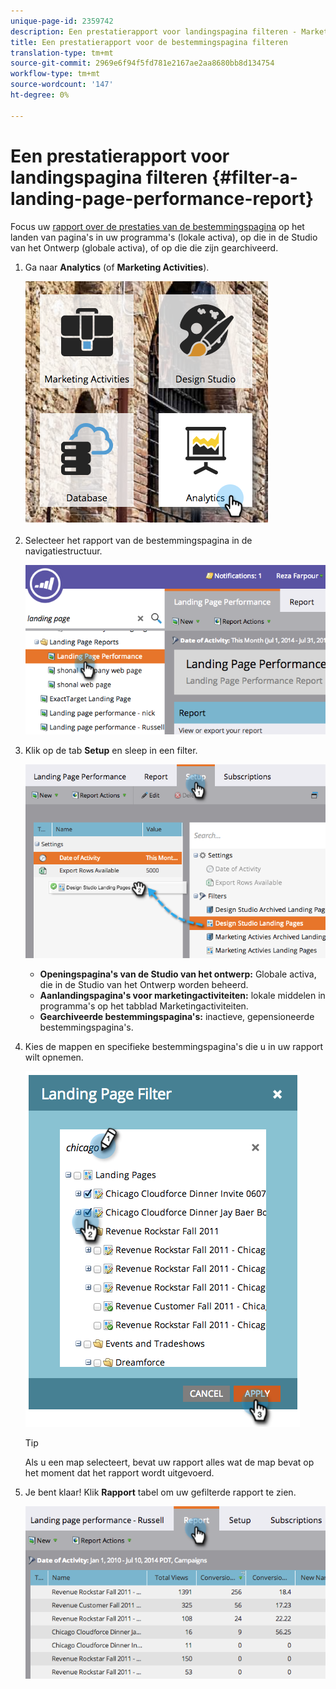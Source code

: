 ```yaml
---
unique-page-id: 2359742
description: Een prestatierapport voor landingspagina filteren - Marketo Docs - Productdocumentatie
title: Een prestatierapport voor de bestemmingspagina filteren
translation-type: tm+mt
source-git-commit: 2969e6f94f5fd781e2167ae2aa8680bb8d134754
workflow-type: tm+mt
source-wordcount: '147'
ht-degree: 0%

---
```



# Een prestatierapport voor landingspagina filteren {#filter-a-landing-page-performance-report}

Focus uw [rapport over de prestaties van de bestemmingspagina](/help/marketo/product-docs/demand-generation/landing-pages/understanding-landing-pages/landing-page-performance-report.md) op het landen van pagina&#39;s in uw programma&#39;s (lokale activa), op die in de Studio van het Ontwerp (globale activa), of op die die zijn gearchiveerd.

1. Ga naar **Analytics** (of **Marketing Activities**).

   ![](assets/analyticstile.png)

1. Selecteer het rapport van de bestemmingspagina in de navigatiestructuur.

   ![](assets/image2014-9-18-15-3a46-3a6.png)

1. Klik op de tab **Setup** en sleep in een filter.

   ![](assets/image2014-9-18-15-3a46-3a16.png)

   * **Openingspagina&#39;s van de Studio van het ontwerp:** Globale activa, die in de Studio van het Ontwerp worden beheerd.
   * **Aanlandingspagina&#39;s voor marketingactiviteiten:** lokale middelen in programma&#39;s op het tabblad Marketingactiviteiten.
   * **Gearchiveerde bestemmingspagina&#39;s:** inactieve, gepensioneerde bestemmingspagina&#39;s.

1. Kies de mappen en specifieke bestemmingspagina&#39;s die u in uw rapport wilt opnemen.

   ![](assets/image2014-9-18-15-3a46-3a47.png)

   >[!TIP]
   >
   >Als u een map selecteert, bevat uw rapport alles wat de map bevat op het moment dat het rapport wordt uitgevoerd.

1. Je bent klaar! Klik **Rapport** tabel om uw gefilterde rapport te zien.

   ![](assets/image2014-9-18-15-3a47-3a21.png)
